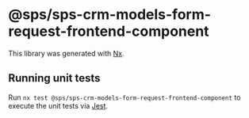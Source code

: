 # @sps/sps-crm-models-form-request-frontend-component

This library was generated with [Nx](https://nx.dev).

## Running unit tests

Run `nx test @sps/sps-crm-models-form-request-frontend-component` to execute the unit tests via [Jest](https://jestjs.io).
